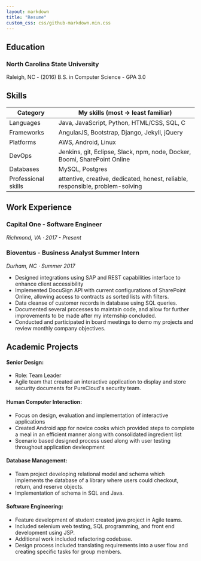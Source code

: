 ```yaml
---
layout: markdown
title: "Resume"
custom_css: css/github-markdown.min.css
---
```


## Education

### North Carolina State University
Raleigh, NC - 
(2016) B.S. in Computer Science - GPA 3.0

## Skills
 
| Category    | My skills (most &rarr; least familiar)                      |
|-------------|-------------------------------------------------------------|
| Languages   | Java, JavaScript, Python, HTML/CSS, SQL, C                  |
| Frameworks  | AngularJS, Bootstrap, Django, Jekyll, jQuery                |
| Platforms   | AWS, Android, Linux                                         |
| DevOps      | Jenkins, git, Eclipse, Slack, npm, node, Docker, Boomi, SharePoint Online|
| Databases   | MySQL, Postgres                                             |
|Professional skills| attentive, creative, dedicated, honest, reliable, responsible, problem-solving|
 

## Work Experience

### Capital One - Software Engineer
*Richmond, VA &sdot; 2017 - Present*

### Bioventus - Business Analyst Summer Intern
*Durham, NC &sdot; Summer 2017*
 - Designed integrations using SAP and REST capabilities  interface to enhance client accessibility
 - Implemented DocuSign API with current configurations of SharePoint Online, allowing access to contracts as sorted lists with filters.
 - Data cleanse of customer records in database using SQL queries.
 - Documented several processes to maintain code, and allow for further improvements to be made after my internship concluded.
 - Conducted and participated in board meetings to demo my projects and review monthly company objectives. 

## Academic Projects



#### Senior Design: 
 - Role: Team  Leader
 - Agile team that created an interactive application to display and store security documents for
 PureCloud's security team. 


#### Human Computer Interaction:
 - Focus on design, evaluation and implementation of interactive applications
 - Created Android app for novice cooks which provided steps to complete a meal in an efficient
  manner along with consolidated ingredient list
 - Scenario based designed process used along with user testing throughout application devleopment


#### Database Management: 

 - Team project developing relational model and schema which implements the database of a library where users could checkout, return, and reserve objects. 
 - Implementation of schema in SQL and Java.

#### Software Engineering: 

 - Feature development of student created java project in Agile teams. 
 - Included selenium web testing, SQL programming, and front end development using JSP. 
 - Additional work included refactoring codebase. 
 - Design process included translating requirements into a user flow and creating specific tasks for group members.